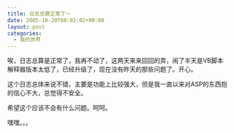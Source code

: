 ```yaml
---
title: 日志总算正常了～
date: 2005-10-20T08:02:02+00:00
layout: post
categories:
  - 我的世界
---
```


唉，日志总算是正常了，我再不动了，这两天来来回回的弄，闹了半天是VB脚本解释器版本太低了，已经升级了，现在没有昨天的那些问题了。开心。

这个日志总体来说不错，主要是功能上比较强大，但是我一直以来对ASP的东西抱的信心不大，总觉得不安全。

希望这个应该不会有什么问题。呵呵。

嘿嘿。。。